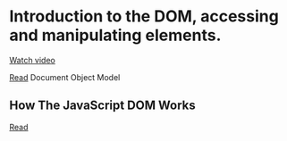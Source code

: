 # Introduction to the DOM, accessing and manipulating elements.

[Watch video](https://www.youtube.com/watch?v=EQJ4w3ypF9o&t=5s) 

[Read](https://developer.mozilla.org/en-US/docs/Web/API/Document_Object_Model/Introduction) Document Object Model

## How The JavaScript DOM Works

[Read](https://www.freecodecamp.org/news/the-javascript-dom-a-practical-tutorial/)